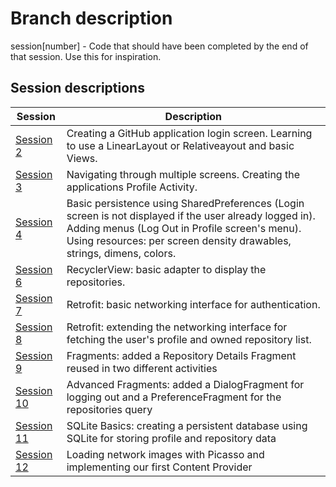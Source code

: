# Branch description
session[number] - Code that should have been completed by the end of that session. Use this for inspiration.

## Session descriptions
| Session | Description |
| ------------- | ------------- |
| [Session 2](https://github.com/upbsvworkshop/android/tree/session2) | Creating a GitHub application login screen. Learning to use a LinearLayout or Relativeayout and basic Views. |
| [Session 3](https://github.com/upbsvworkshop/android/tree/session3) | Navigating through multiple screens. Creating the applications Profile Activity. |
| [Session 4](https://github.com/upbsvworkshop/android/tree/session4) | Basic persistence using SharedPreferences (Login screen is not displayed if the user already logged in). Adding menus (Log Out in Profile screen's menu). Using resources: per screen density drawables, strings, dimens, colors. |
| [Session 6](https://github.com/upbsvworkshop/android/tree/session6) | RecyclerView: basic adapter to display the repositories. |
| [Session 7](https://github.com/upbsvworkshop/android/tree/session7) | Retrofit: basic networking interface for authentication. |
| [Session 8](https://github.com/upbsvworkshop/android/tree/session8) | Retrofit: extending the networking interface for fetching the user's profile and owned repository list. |
| [Session 9](https://github.com/upbsvworkshop/android/tree/session9) | Fragments: added a Repository Details Fragment reused in two different activities |
| [Session 10](https://github.com/upbsvworkshop/android/tree/session10) | Advanced Fragments: added a DialogFragment for logging out and a PreferenceFragment for the repositories query |
| [Session 11](https://github.com/upbsvworkshop/android/tree/session11) | SQLite Basics: creating a persistent database using SQLite for storing profile and repository data |
| [Session 12](https://github.com/upbsvworkshop/android/tree/session12) | Loading network images with Picasso and implementing our first Content Provider |
